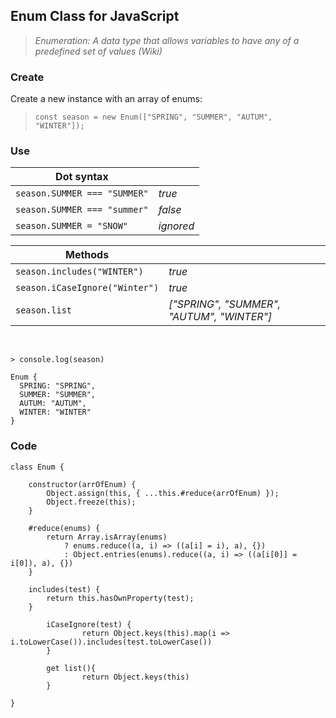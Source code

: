 ## Enum Class for JavaScript 

> *Enumeration: A data type that allows variables to have any of a predefined set of values (Wiki)*

### Create

Create a new instance with an array of enums: <br />  
> `const season = new Enum(["SPRING", "SUMMER", "AUTUM", "WINTER"]);`

### Use

| Dot syntax |  |
| ----------- | ----------- |
| `season.SUMMER === "SUMMER"` | *true* |
| `season.SUMMER === "summer"` | *false* |
| `season.SUMMER = "SNOW"` | *ignored* |


| Methods |  |
| ----------- | ----------- |
| `season.includes("WINTER")` | *true* |
| `season.iCaseIgnore("Winter")` | *true* |
| `season.list` | *["SPRING", "SUMMER", "AUTUM", "WINTER"]* |


<br />   

```
> console.log(season)

Enum {
  SPRING: "SPRING",
  SUMMER: "SUMMER",
  AUTUM: "AUTUM",
  WINTER: "WINTER"
}
```



### Code

```
class Enum {

	constructor(arrOfEnum) {
		Object.assign(this, { ...this.#reduce(arrOfEnum) });
		Object.freeze(this);
	}
  
	#reduce(enums) {
		return Array.isArray(enums) 
			? enums.reduce((a, i) => ((a[i] = i), a), {})
			: Object.entries(enums).reduce((a, i) => ((a[i[0]] = i[0]), a), {})
	}
  
	includes(test) {
		return this.hasOwnProperty(test);
	}
  
        iCaseIgnore(test) {
                return Object.keys(this).map(i => i.toLowerCase()).includes(test.toLowerCase())
        }
  
        get list(){
                return Object.keys(this)
        }
  
}
```
